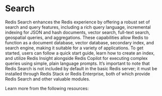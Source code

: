 # Search

Redis Search enhances the Redis experience by offering a robust set of search and query features, including a rich query language, incremental indexing for JSON and hash documents, vector search, full-text search, geospatial queries, and aggregations. These capabilities allow Redis to function as a document database, vector database, secondary index, and search engine, making it suitable for a variety of applications. To get started, users can follow a quick start guide, learn how to create an index, and utilize Redis Insight alongside Redis Copilot for executing complex queries using simple, plain language prompts. It’s important to note that Redis Search is not included by default in the basic Redis server; it must be installed through Redis Stack or Redis Enterprise, both of which provide Redis Search and other valuable modules.

Learn more from the following resources:
